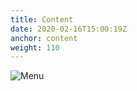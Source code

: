 ```yaml
---
title: Content
date: 2020-02-16T15:00:19Z
anchor: content
weight: 110
---
```


![Menu](images/Notes-menu.png)
